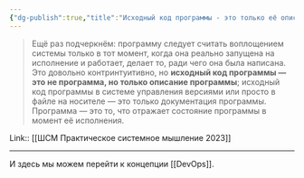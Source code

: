 ```yaml
---
{"dg-publish":true,"title":"Исходный код программы - это только её описание","tags":["quotes"],"date":"2023-03-02T10:19:55+04:00","modified_at":"2023-04-25T10:31:54+04:00","alias":"Исходный код программы - это только её описание","permalink":"/quotes/202303021019/","dgPassFrontmatter":true}
---
```



> Ещё раз подчеркнём: программу следует считать воплощением системы только в тот момент, когда она реально запущена на исполнение и работает, делает то, ради чего она была написана. Это довольно контринтуитивно, но **исходный код программы — это не программа, но только описание программы**; исходный код программы в системе управления версиями или просто в файле на носителе — это только документация программы. Программа — это то, что отражает состояние программы в момент её исполнения.

Link:: [[ШСМ Практическое системное мышление 2023]]

---

И здесь мы можем перейти к концепции [[DevOps]].
